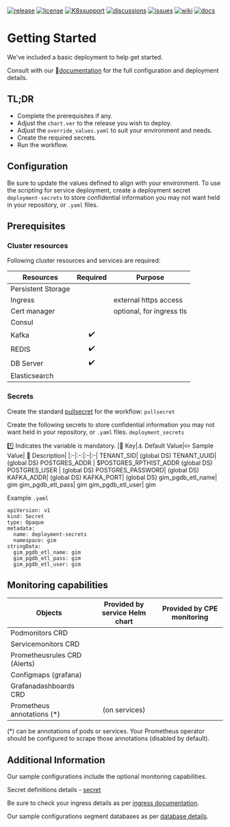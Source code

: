 [![release](https://flat.badgen.net/github/release/genesys/multicloud-services?color=pink)](https://github.com/genesys/multicloud-services/)
[![license](https://flat.badgen.net/github/license/genesys/multicloud-services?color=blue)](/LICENSE)
[![K8ssupport](https://flat.badgen.net/badge/supported%20K8s%20release/1.22/cyan)](https://all.docs.genesys.com/ReleaseNotes/Current/GenesysEngage-cloud/PrivateEdition)
[![discussions](https://img.shields.io/github/discussions/genesys/multicloud-services?style=flat-square&color=green)](https://github.com/genesys/multicloud-services/discussions)
[![issues](https://flat.badgen.net/github/open-issues/genesys/multicloud-services?color=purple)](https://github.com/genesys/multicloud-services/issues)
[![wiki](https://img.shields.io/badge/wiki-documentation-forestgreen?style=flat-square)](https://github.com/genesys/multicloud-services/wiki)
[![docs](https://flat.badgen.net/badge/Genesys%20Documentation/GIM/?color=orange)](https://all.docs.genesys.com/PEC-REP/Current/GIMPEGuide/Overview)

# Getting Started
We've included a basic deployment to help get started.

Consult with our :book:[documentation](https://all.docs.genesys.com/PEC-REP/Current/GIMPEGuide/Overview) for the full configuration and deployment details.

## TL;DR
- Complete the prerequisites if any.
- Adjust the `chart.ver` to the release you wish to deploy.
- Adjust the `override_values.yaml` to suit your environment and needs.
- Create the required secrets.
- Run the workflow.

## Configuration

Be sure to update the values defined to align with your environment.
To use the scripting for service deployment, create a deployment secret `deployment-secrets` to store confidential information you may not want held in your repository, or `.yaml` files. 

## Prerequisites
### Cluster resources

Following cluster resources and services are required:

Resources | Required | Purpose
|-|:-:|-|
Persistent Storage | | 
Ingress |  | external https access
Cert manager |  | optional, for ingress tls
Consul | |
Kafka |:heavy_check_mark: |
REDIS | :heavy_check_mark: |
DB Server | :heavy_check_mark: |
Elasticsearch | |

### Secrets 
Create the standard [pullsecret](/doc/secrets.md/#pull) for the workflow: 
`pullsecret`

Create the following secrets to store confidential information you may not want held in your repository, or `.yaml` files. 
`deployment_secrets`

 :asterisk: Indicates the variable is mandatory.
|:key: Key|:anchor: Default Value|:pencil2: Sample Value| :book: Description|
|:-|:-:|:-|:-|
TENANT_SID|  (global DS)
TENANT_UUID|  (global DS)
POSTGRES_ADDR |  $POSTGRES_RPTHIST_ADDR (global DS)
POSTGRES_USER |  (global DS)
POSTGRES_PASSWORD|  (global DS)
KAFKA_ADDR|  (global DS)
KAFKA_PORT|  (global DS)
gim_pgdb_etl_name|  gim
gim_pgdb_etl_pass|  gim
gim_pgdb_etl_user|  gim


Example `.yaml`

```
apiVersion: v1
kind: Secret
type: Opaque
metadata:
  name: deployment-secrets
  namespace: gim
stringData:
  gim_pgdb_etl_name: gim
  gim_pgdb_etl_pass: gim
  gim_pgdb_etl_user: gim
```

## Monitoring capabilities

Objects | Provided by service Helm chart | Provided by CPE monitoring
|-|:-:|:-:|
Podmonitors CRD | | 
Servicemonitors CRD |  | 
Prometheusrules CRD (Alerts) | | 
Configmaps (grafana) |  |
Grafanadashboards CRD | | 
Prometheus annotations (*) |  (on services) |

(*) can be annotations of pods or services. Your Prometheus operator should be configured to scrape those annotations (disabled by default).

## Additional Information

Our sample configurations include the optional monitoring capabilities. 

Secret definitions details - [secret](/doc/secrets.md)

Be sure to check your ingress details as per [ingress documentation](/doc/ingress.md).

Our sample configurations segment databases as per [database details](/doc/DATABASE.md).
